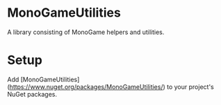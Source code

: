 # MonoGameUtilities
A library consisting of MonoGame helpers and utilities.

# Setup

Add [MonoGameUtilities] (https://www.nuget.org/packages/MonoGameUtilities/) to your project's NuGet packages.

